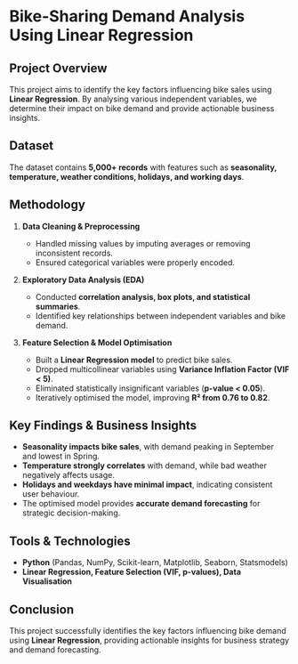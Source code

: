# Bike-Sharing Demand Analysis Using Linear Regression

## Project Overview
This project aims to identify the key factors influencing bike sales using **Linear Regression**. By analysing various independent variables, we determine their impact on bike demand and provide actionable business insights. 

## Dataset
The dataset contains **5,000+ records** with features such as **seasonality, temperature, weather conditions, holidays, and working days**.

## Methodology
1. **Data Cleaning & Preprocessing**
   - Handled missing values by imputing averages or removing inconsistent records.
   - Ensured categorical variables were properly encoded.
   
2. **Exploratory Data Analysis (EDA)**
   - Conducted **correlation analysis, box plots, and statistical summaries**.
   - Identified key relationships between independent variables and bike demand.
   
3. **Feature Selection & Model Optimisation**
   - Built a **Linear Regression model** to predict bike sales.
   - Dropped multicollinear variables using **Variance Inflation Factor (VIF < 5)**.
   - Eliminated statistically insignificant variables (**p-value < 0.05**).
   - Iteratively optimised the model, improving **R² from 0.76 to 0.82**.
   
## Key Findings & Business Insights
- **Seasonality impacts bike sales**, with demand peaking in September and lowest in Spring.
- **Temperature strongly correlates** with demand, while bad weather negatively affects usage.
- **Holidays and weekdays have minimal impact**, indicating consistent user behaviour.
- The optimised model provides **accurate demand forecasting** for strategic decision-making.

## Tools & Technologies
- **Python** (Pandas, NumPy, Scikit-learn, Matplotlib, Seaborn, Statsmodels)
- **Linear Regression, Feature Selection (VIF, p-values), Data Visualisation**


## Conclusion
This project successfully identifies the key factors influencing bike demand using **Linear Regression**, providing actionable insights for business strategy and demand forecasting. 


